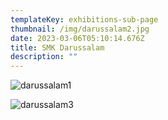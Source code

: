 ```yaml
---
templateKey: exhibitions-sub-page
thumbnail: /img/darussalam2.jpg
date: 2023-03-06T05:10:14.676Z
title: SMK Darussalam
description: ""
---
```

![darussalam1](/img/darussalam2.jpg)

![darussalam3](/img/darussalam3.jpg)

